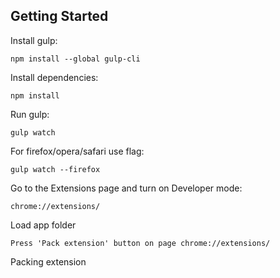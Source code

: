 Getting Started
---------------

Install gulp:

    npm install --global gulp-cli

Install dependencies:

    npm install
    
Run gulp:

    gulp watch
    
For firefox/opera/safari use flag:

    gulp watch --firefox
    
Go to the Extensions page and turn on Developer mode:

    chrome://extensions/
    
Load app folder

    Press 'Pack extension' button on page chrome://extensions/
    
Packing extension